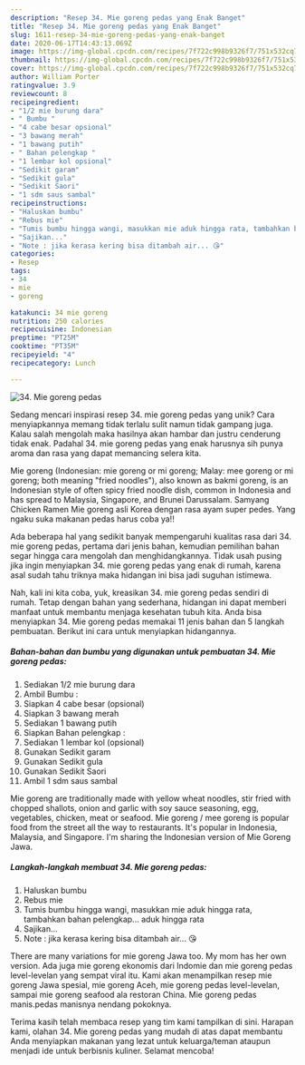 ```yaml
---
description: "Resep 34. Mie goreng pedas yang Enak Banget"
title: "Resep 34. Mie goreng pedas yang Enak Banget"
slug: 1611-resep-34-mie-goreng-pedas-yang-enak-banget
date: 2020-06-17T14:43:13.069Z
image: https://img-global.cpcdn.com/recipes/7f722c998b9326f7/751x532cq70/34-mie-goreng-pedas-foto-resep-utama.jpg
thumbnail: https://img-global.cpcdn.com/recipes/7f722c998b9326f7/751x532cq70/34-mie-goreng-pedas-foto-resep-utama.jpg
cover: https://img-global.cpcdn.com/recipes/7f722c998b9326f7/751x532cq70/34-mie-goreng-pedas-foto-resep-utama.jpg
author: William Porter
ratingvalue: 3.9
reviewcount: 8
recipeingredient:
- "1/2 mie burung dara"
- " Bumbu "
- "4 cabe besar opsional"
- "3 bawang merah"
- "1 bawang putih"
- " Bahan pelengkap "
- "1 lembar kol opsional"
- "Sedikit garam"
- "Sedikit gula"
- "Sedikit Saori"
- "1 sdm saus sambal"
recipeinstructions:
- "Haluskan bumbu"
- "Rebus mie"
- "Tumis bumbu hingga wangi, masukkan mie aduk hingga rata, tambahkan bahan pelengkap... aduk hingga rata"
- "Sajikan..."
- "Note : jika kerasa kering bisa ditambah air... 😘"
categories:
- Resep
tags:
- 34
- mie
- goreng

katakunci: 34 mie goreng 
nutrition: 250 calories
recipecuisine: Indonesian
preptime: "PT25M"
cooktime: "PT35M"
recipeyield: "4"
recipecategory: Lunch

---
```



![34. Mie goreng pedas](https://img-global.cpcdn.com/recipes/7f722c998b9326f7/751x532cq70/34-mie-goreng-pedas-foto-resep-utama.jpg)

Sedang mencari inspirasi resep 34. mie goreng pedas yang unik? Cara menyiapkannya memang tidak terlalu sulit namun tidak gampang juga. Kalau salah mengolah maka hasilnya akan hambar dan justru cenderung tidak enak. Padahal 34. mie goreng pedas yang enak harusnya sih punya aroma dan rasa yang dapat memancing selera kita.

Mie goreng (Indonesian: mie goreng or mi goreng; Malay: mee goreng or mi goreng; both meaning &#34;fried noodles&#34;), also known as bakmi goreng, is an Indonesian style of often spicy fried noodle dish, common in Indonesia and has spread to Malaysia, Singapore, and Brunei Darussalam. Samyang Chicken Ramen Mie goreng asli Korea dengan rasa ayam super pedes. Yang ngaku suka makanan pedas harus coba ya!!

Ada beberapa hal yang sedikit banyak mempengaruhi kualitas rasa dari 34. mie goreng pedas, pertama dari jenis bahan, kemudian pemilihan bahan segar hingga cara mengolah dan menghidangkannya. Tidak usah pusing jika ingin menyiapkan 34. mie goreng pedas yang enak di rumah, karena asal sudah tahu triknya maka hidangan ini bisa jadi suguhan istimewa.


Nah, kali ini kita coba, yuk, kreasikan 34. mie goreng pedas sendiri di rumah. Tetap dengan bahan yang sederhana, hidangan ini dapat memberi manfaat untuk membantu menjaga kesehatan tubuh kita. Anda bisa menyiapkan 34. Mie goreng pedas memakai 11 jenis bahan dan 5 langkah pembuatan. Berikut ini cara untuk menyiapkan hidangannya.

<!--inarticleads1-->

##### Bahan-bahan dan bumbu yang digunakan untuk pembuatan 34. Mie goreng pedas:

1. Sediakan 1/2 mie burung dara
1. Ambil  Bumbu :
1. Siapkan 4 cabe besar (opsional)
1. Siapkan 3 bawang merah
1. Sediakan 1 bawang putih
1. Siapkan  Bahan pelengkap :
1. Sediakan 1 lembar kol (opsional)
1. Gunakan Sedikit garam
1. Gunakan Sedikit gula
1. Gunakan Sedikit Saori
1. Ambil 1 sdm saus sambal


Mie goreng are traditionally made with yellow wheat noodles, stir fried with chopped shallots, onion and garlic with soy sauce seasoning, egg, vegetables, chicken, meat or seafood. Mie goreng / mee goreng is popular food from the street all the way to restaurants. It&#39;s popular in Indonesia, Malaysia, and Singapore. I&#39;m sharing the Indonesian version of Mie Goreng Jawa. 

<!--inarticleads2-->

##### Langkah-langkah membuat 34. Mie goreng pedas:

1. Haluskan bumbu
1. Rebus mie
1. Tumis bumbu hingga wangi, masukkan mie aduk hingga rata, tambahkan bahan pelengkap... aduk hingga rata
1. Sajikan...
1. Note : jika kerasa kering bisa ditambah air... 😘


There are many variations for mie goreng Jawa too. My mom has her own version. Ada juga mie goreng ekonomis dari Indomie dan mie goreng pedas level-levelan yang sempat viral itu. Kami akan menampilkan resep mie goreng Jawa spesial, mie goreng Aceh, mie goreng pedas level-levelan, sampai mie goreng seafood ala restoran China. Mie goreng pedas manis.pedas manisnya nendang pokoknya. 

Terima kasih telah membaca resep yang tim kami tampilkan di sini. Harapan kami, olahan 34. Mie goreng pedas yang mudah di atas dapat membantu Anda menyiapkan makanan yang lezat untuk keluarga/teman ataupun menjadi ide untuk berbisnis kuliner. Selamat mencoba!
